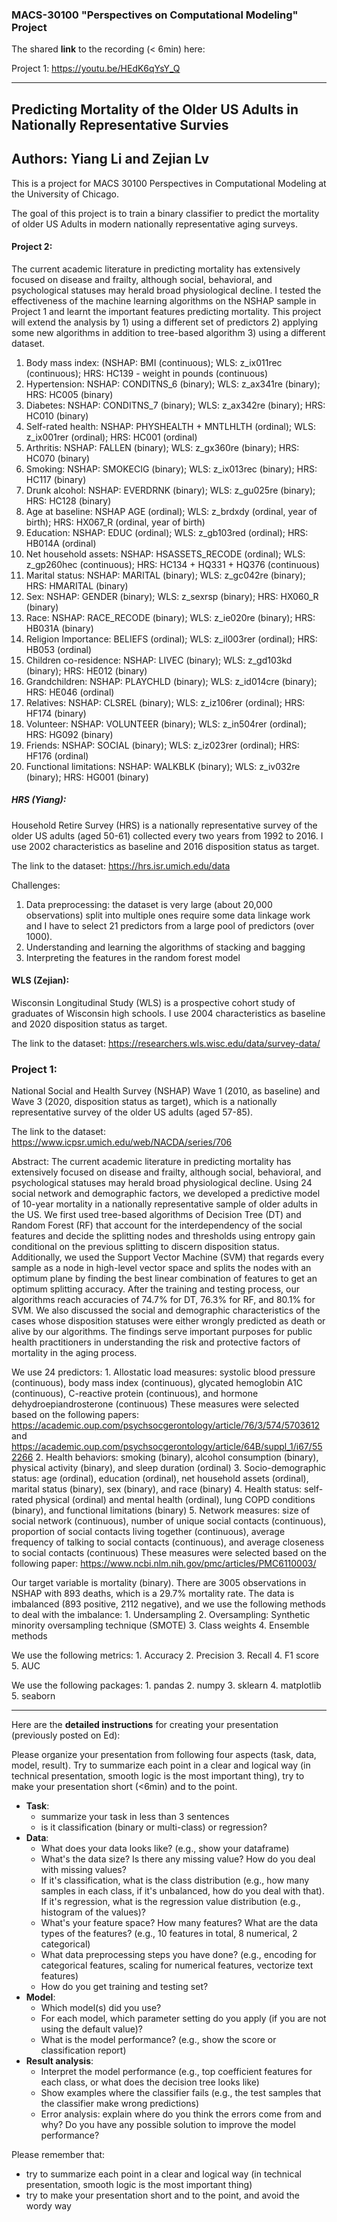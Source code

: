 ### MACS-30100 "Perspectives on Computational Modeling" Project


The shared **link** to the recording (< 6min) here: 

Project 1: https://youtu.be/HEdK6qYsY_Q

---------------------- 
## Predicting Mortality of the Older US Adults in Nationally Representative Survies

## Authors: Yiang Li and Zejian Lv

This is a project for MACS 30100 Perspectives in Computational Modeling at the University of Chicago.

The goal of this project is to train a binary classifier to predict the mortality of older US Adults in modern nationally representative aging surveys.

#### Project 2:

The current academic literature in predicting mortality has extensively focused on disease and frailty, although social, behavioral, and psychological statuses may herald broad physiological decline. I tested the effectiveness of the machine learning algorithms on the NSHAP sample in Project 1 and learnt the important features predicting mortality. This project will extend the analysis by 1) using a different set of predictors 2) applying some new algorithms in addition to tree-based algorithm 3) using a different dataset.


1. Body mass index: (NSHAP: BMI (continuous); WLS: z_ix011rec (continuous); HRS: HC139 - weight in pounds (continuous)
2. Hypertension: NSHAP: CONDITNS_6 (binary); WLS: z_ax341re (binary); HRS: HC005 (binary)
3. Diabetes: NSHAP: CONDITNS_7 (binary); WLS: z_ax342re (binary); HRS: HC010 (binary)
4. Self-rated health: NSHAP: PHYSHEALTH + MNTLHLTH (ordinal); WLS: z_ix001rer (ordinal); HRS: HC001 (ordinal)
5. Arthritis: NSHAP: FALLEN (binary); WLS: z_gx360re (binary); HRS: HC070 (binary)
6. Smoking: NSHAP: SMOKECIG (binary); WLS: z_ix013rec (binary); HRS: HC117 (binary)
7. Drunk alcohol: NSHAP: EVERDRNK (binary); WLS: z_gu025re (binary); HRS: HC128 (binary)
8. Age at baseline: NSHAP AGE (ordinal); WLS: z_brdxdy (ordinal, year of birth); HRS: HX067_R (ordinal, year of birth)
9. Education: NSHAP: EDUC (ordinal); WLS: z_gb103red (ordinal); HRS: HB014A (ordinal)
10. Net household assets: NSHAP: HSASSETS_RECODE (ordinal); WLS: z_gp260hec (continuous); HRS: HC134 + HQ331 + HQ376 (continuous)
11. Marital status: NSHAP: MARITAL (binary); WLS: z_gc042re (binary); HRS: HMARITAL (binary)
12. Sex: NSHAP: GENDER (binary); WLS: z_sexrsp (binary); HRS: HX060_R (binary)
13. Race: NSHAP: RACE_RECODE (binary); WLS: z_ie020re (binary); HRS: HB031A (binary)
14. Religion Importance:  BELIEFS (ordinal); WLS: z_il003rer (ordinal); HRS: HB053 (ordinal)
15. Children co-residence: NSHAP: LIVEC (binary); WLS: z_gd103kd (binary); HRS: HE012 (binary)
16. Grandchildren: NSHAP: PLAYCHLD (binary); WLS: z_id014cre (binary); HRS: HE046 (ordinal)
17. Relatives: NSHAP: CLSREL (binary); WLS: z_iz106rer (ordinal); HRS: HF174 (binary)
18. Volunteer: NSHAP: VOLUNTEER (binary); WLS: z_in504rer (ordinal); HRS: HG092 (binary)
19. Friends: NSHAP: SOCIAL (binary); WLS: z_iz023rer (ordinal); HRS: HF176 (ordinal)
20. Functional limitations: NSHAP: WALKBLK (binary); WLS: z_iv032re (binary); HRS: HG001 (binary)


##### HRS (Yiang):
Household Retire Survey (HRS) is a nationally representative survey of the older US adults (aged 50-61) collected every two years from 1992 to 2016. I use 2002 characteristics as baseline and 2016 disposition status as target. 

The link to the dataset: https://hrs.isr.umich.edu/data

Challenges:
1. Data preprocessing: the dataset is very large (about 20,000 observations) split into multiple ones require some data linkage work and I have to select 21 predictors from a large pool of predictors (over 1000).
2. Understanding and learning the algorithms of stacking and bagging
3. Interpreting the features in the random forest model

#### WLS (Zejian):
Wisconsin Longitudinal Study (WLS) is a prospective cohort study of graduates of Wisconsin high schools. I use 2004 characteristics as baseline and 2020 disposition status as target.

The link to the dataset: https://researchers.wls.wisc.edu/data/survey-data/



### Project 1:

National Social and Health Survey (NSHAP) Wave 1 (2010, as baseline) and Wave 3 (2020, disposition status as target), which is a nationally representative survey of the older US adults (aged 57-85).

The link to the dataset: https://www.icpsr.umich.edu/web/NACDA/series/706

Abstract:
The current academic literature in predicting mortality has extensively focused on disease and frailty, although social, behavioral, and psychological statuses may herald broad physiological decline. Using 24 social network and demographic factors, we developed a predictive model of 10-year mortality in a nationally representative sample of older adults in the US. We first used tree-based algorithms of Decision Tree (DT) and Random Forest (RF) that account for the interdependency of the social features and decide the splitting nodes and thresholds using entropy gain conditional on the previous splitting to discern disposition status. Additionally, we used the Support Vector Machine (SVM) that regards every sample as a node in high-level vector space and splits the nodes with an optimum plane by finding the best linear combination of features to get an optimum splitting accuracy. After the training and testing process, our algorithms reach accuracies of 74.7% for DT, 76.3% for RF, and 80.1% for SVM. We also discussed the social and demographic characteristics of the cases whose disposition statuses were either wrongly predicted as death or alive by our algorithms. The findings serve important purposes for public health practitioners in understanding the risk and protective factors of mortality in the aging process.

We use 24 predictors:
    1. Allostatic load measures: systolic blood pressure (continuous), body mass index (continuous), glycated hemoglobin A1C (continuous), C-reactive protein (continuous), and hormone dehydroepiandrosterone (continuous)
            These measures were selected based on the following papers: https://academic.oup.com/psychsocgerontology/article/76/3/574/5703612 and https://academic.oup.com/psychsocgerontology/article/64B/suppl_1/i67/552266
    2. Health behaviors: smoking (binary), alcohol consumption (binary), physical activity (binary), and sleep duration (ordinal) 
    3. Socio-demographic status: age (ordinal), education (ordinal), net household assets (ordinal), marital status (binary), sex (binary), and race (binary)
    4. Health status: self-rated physical (ordinal) and mental health (ordinal), lung COPD conditions (binary), and functional limitations (binary)
    5. Network measures: size of social network (continuous), number of unique social contacts (continuous), proportion of social contacts living together (continuous), average frequency of talking to social contacts (continuous), and average closeness to social contacts (continuous)
            These measures were selected based on the following paper: https://www.ncbi.nlm.nih.gov/pmc/articles/PMC6110003/
    
Our target variable is mortality (binary). There are 3005 observations in NSHAP with 893 deaths, which is a 29.7% mortality rate. The data is imbalanced (893 positive, 2112 negative), and we use the following methods to deal with the imbalance:
    1. Undersampling
    2. Oversampling: Synthetic minority oversampling technique (SMOTE)
    3. Class weights
    4. Ensemble methods
    
We use the following metrics:
    1. Accuracy
    2. Precision
    3. Recall
    4. F1 score
    5. AUC

We use the following packages:
    1. pandas
    2. numpy
    3. sklearn
    4. matplotlib
    5. seaborn

----------------------

Here are the **detailed instructions** for creating your presentation (previously posted on Ed):

Please organize your presentation from following four aspects (task, data, model, result). Try to summarize each point in a clear and logical way (in technical presentation, smooth logic is the most important thing), try to make your presentation short (<6min) and to the point.

- **Task**:
	- summarize your task in less than 3 sentences
	- is it classification (binary or multi-class) or regression?
- **Data**:
	- What does your data looks like? (e.g., show your dataframe)
	- What's the data size? Is there any missing value? How do you deal with missing values?
	- If it's classification, what is the class distribution (e.g., how many samples in each class, if it's unbalanced, how do you deal with that). If it's regression, what is the regression value distribution (e.g., histogram of the values)?
	- What's your feature space? How many features? What are the data types of the features? (e.g., 10 features in total, 8 numerical, 2 categorical)
	- What data preprocessing steps you have done? (e.g., encoding for categorical features, scaling for numerical features, vectorize text features)
	- How do you get training and testing set? 
- **Model**:
	- Which model(s) did you use?
	- For each model, which parameter setting do you apply (if you are not using the default value)?
	- What is the model performance? (e.g., show the score or classification report)
- **Result analysis**:
	- Interpret the model performance (e.g., top coefficient features for each class, or what does the decision tree looks like)
	- Show examples where the classifier fails (e.g., the test samples that the classifier make wrong predictions)
	- Error analysis: explain where do you think the errors come from and why? Do you have any possible solution to improve the model performance?

Please remember that: 
- try to summarize each point in a clear and logical way (in technical presentation, smooth logic is the most important thing)
- try to make your presentation short and to the point, and avoid the wordy way
